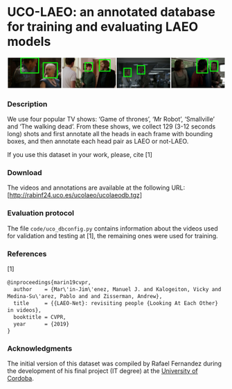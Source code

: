 # UCO-LAEO: an annotated database for training and evaluating LAEO models

<div align="center">
    <img src="./ucolaeodb_samples.jpg" alt="UCO-LAEO database" width="640">
</div>

### Description 
We use four popular TV shows: ‘Game of thrones’, ‘Mr Robot’, ‘Smallville’ and ‘The walking dead’. From these shows, we collect 129 (3-12 seconds long) shots and first annotate all the heads
in each frame with bounding boxes, and then annotate each head pair as LAEO or not-LAEO.

If you use this dataset in your work, please, cite [1]

### Download
The videos and annotations are available at the following URL: [http://rabinf24.uco.es/ucolaeo/ucolaeodb.tgz]

### Evaluation protocol
The file `code/uco_dbconfig.py` contains information about the videos used for validation and testing at [1], the remaining ones were used for training.

### References
[1]
```
@inproceedings{marin19cvpr,
  author    = {Mar\'in-Jim\'enez, Manuel J. and Kalogeiton, Vicky and Medina-Su\'arez, Pablo and and Zisserman, Andrew},
  title     = {{LAEO-Net}: revisiting people {Looking At Each Other} in videos},
  booktitle = CVPR,
  year      = {2019}
}
```

### Acknowledgments

The initial version of this dataset was compiled by Rafael Fernandez during the development of his final project (IT degree) at the [University of Cordoba](http://www.uco.es/investiga/grupos/ava/node/42).